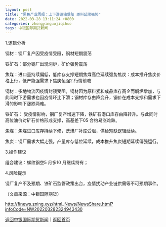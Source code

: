 ```yaml
---
layout: post
title: "黑色产业周报：上下游运输受阻 原料延续强势"
date: 2022-03-28 13:11:24 +0800
categories: zhongyinguojiqihuo
tags: 中银国际期货新闻
---
```

<p>1.逻辑分析</p>
 <p>钢材：钢厂复产因受疫情受阻，钢材短期震荡</p>
 <p>铁矿石：部分钢厂出现焖炉，矿价强势震荡</p>
 <p>焦煤：进口量持续偏低，低库存支撑短期焦煤高位延续强势焦炭：成本推升焦炭价格上行，低产能强需求下焦炭恒强2.行情前瞻</p>
 <p>钢材：多地物流因疫情封锁受阻，钢材因为原料紧和成品库存高企而焖炉增加，与此同时下游需求也因疫情环比下滑；钢材库存由降变升，钢价在成本支撑和需求下滑的影响下涨跌两难。</p>
 <p>铁矿石： 受疫情影响，钢厂复产增速下降，铁矿石港口库存由降转升。与此同时高位油价对矿石价格形成支撑，高基差下05 合约易涨难跌。</p>
 <p>焦煤：焦煤进口库存持续下修，洗煤厂补库受阻，供给短缺逻辑延续。</p>
 <p>焦炭：钢厂需求大幅走强，产量库存低位延续，成本推升焦炭短期延续偏强运行。</p>
 <p>3.操作建议</p>
 <p>组合建议：螺纹钢空5 月多10 月继续持有；</p>
 <p>4.风险提示</p>
 <p>钢厂复产不及预期、铁矿石监管政策出台，疫情扰动产业链供需等不可预期事件。</p><p class="em_media">（文章来源：中银国际期货）</p>

<http://finews.zning.xyz/html_News/NewsShare.html?infoCode=NW202203282324943430>

[返回中银国际期货新闻](//finews.withounder.com/category/zhongyinguojiqihuo.html)｜[返回首页](//finews.withounder.com/)